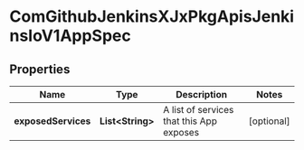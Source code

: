 
# ComGithubJenkinsXJxPkgApisJenkinsIoV1AppSpec

## Properties
Name | Type | Description | Notes
------------ | ------------- | ------------- | -------------
**exposedServices** | **List&lt;String&gt;** | A list of services that this App exposes |  [optional]



